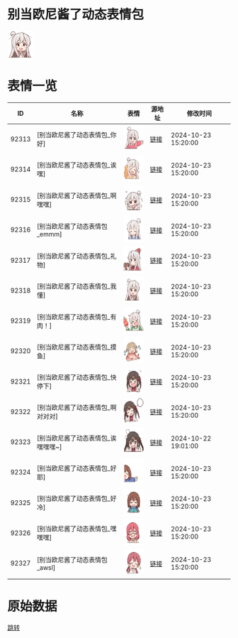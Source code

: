 # 别当欧尼酱了动态表情包

<img src="./cover.png" height="60" alt="cover" />

# 表情一览

|ID|名称|表情|源地址|修改时间|
|----|----|----|----|----|
|92313|[别当欧尼酱了动态表情包_你好]|<img src="./pic/092313_%5B别当欧尼酱了动态表情包_你好%5D.gif" height="60" alt="你好"/>|[链接](https://i0.hdslb.com/bfs/garb/9d9bca57bc2209c13bd2cd336319048faae0db29.gif)|2024-10-23 15:20:00|
|92314|[别当欧尼酱了动态表情包_诶嘿]|<img src="./pic/092314_%5B别当欧尼酱了动态表情包_诶嘿%5D.gif" height="60" alt="诶嘿"/>|[链接](https://i0.hdslb.com/bfs/garb/71feb66d9f6447a04e1364973d6ea506cc3cf0fc.gif)|2024-10-23 15:20:00|
|92315|[别当欧尼酱了动态表情包_啊嘿嘿]|<img src="./pic/092315_%5B别当欧尼酱了动态表情包_啊嘿嘿%5D.gif" height="60" alt="啊嘿嘿"/>|[链接](https://i0.hdslb.com/bfs/garb/d6a9e94647f5d16317cd9de8af46313ed3571fec.gif)|2024-10-23 15:20:00|
|92316|[别当欧尼酱了动态表情包_emmm]|<img src="./pic/092316_%5B别当欧尼酱了动态表情包_emmm%5D.gif" height="60" alt="emmm"/>|[链接](https://i0.hdslb.com/bfs/garb/447690a395f4e20ad263a63ec25f7221e642dd97.gif)|2024-10-23 15:20:00|
|92317|[别当欧尼酱了动态表情包_礼物]|<img src="./pic/092317_%5B别当欧尼酱了动态表情包_礼物%5D.gif" height="60" alt="礼物"/>|[链接](https://i0.hdslb.com/bfs/garb/d8c11ab52dc2c70415f4f05c672550f1000ec1d5.gif)|2024-10-23 15:20:00|
|92318|[别当欧尼酱了动态表情包_我懂]|<img src="./pic/092318_%5B别当欧尼酱了动态表情包_我懂%5D.gif" height="60" alt="我懂"/>|[链接](https://i0.hdslb.com/bfs/garb/c2d46ad3a6028f9cddc7fc221a674bd4b990e9d3.gif)|2024-10-23 15:20:00|
|92319|[别当欧尼酱了动态表情包_有肉！]|<img src="./pic/092319_%5B别当欧尼酱了动态表情包_有肉！%5D.gif" height="60" alt="有肉！"/>|[链接](https://i0.hdslb.com/bfs/garb/e1dc37f055bc637cb16b81760b63e5d18c014800.gif)|2024-10-23 15:20:00|
|92320|[别当欧尼酱了动态表情包_摸鱼]|<img src="./pic/092320_%5B别当欧尼酱了动态表情包_摸鱼%5D.gif" height="60" alt="摸鱼"/>|[链接](https://i0.hdslb.com/bfs/garb/73d03d4e7dc77d6e3499a58093beeb79673795a0.gif)|2024-10-23 15:20:00|
|92321|[别当欧尼酱了动态表情包_快停下]|<img src="./pic/092321_%5B别当欧尼酱了动态表情包_快停下%5D.gif" height="60" alt="快停下"/>|[链接](https://i0.hdslb.com/bfs/garb/ef37d51914225f271fbaf20a696866ae9655a67f.gif)|2024-10-23 15:20:00|
|92322|[别当欧尼酱了动态表情包_啊对对对]|<img src="./pic/092322_%5B别当欧尼酱了动态表情包_啊对对对%5D.gif" height="60" alt="啊对对对"/>|[链接](https://i0.hdslb.com/bfs/garb/0c390e857609420fa0c29f8aabc9874e0728d7fb.gif)|2024-10-23 15:20:00|
|92323|[别当欧尼酱了动态表情包_诶嘿嘿嘿~]|<img src="./pic/092323_%5B别当欧尼酱了动态表情包_诶嘿嘿嘿~%5D.gif" height="60" alt="诶嘿嘿嘿~"/>|[链接](https://i0.hdslb.com/bfs/garb/a4ff38e88c1adea5cfe342927cbc59629b2ec5b5.gif)|2024-10-22 19:01:00|
|92324|[别当欧尼酱了动态表情包_好耶]|<img src="./pic/092324_%5B别当欧尼酱了动态表情包_好耶%5D.gif" height="60" alt="好耶"/>|[链接](https://i0.hdslb.com/bfs/garb/8515f491d3c489727807a475e45956eda49e989b.gif)|2024-10-23 15:20:00|
|92325|[别当欧尼酱了动态表情包_好冷]|<img src="./pic/092325_%5B别当欧尼酱了动态表情包_好冷%5D.gif" height="60" alt="好冷"/>|[链接](https://i0.hdslb.com/bfs/garb/db54fadfd09df395934300430eced85e14901c4a.gif)|2024-10-23 15:20:00|
|92326|[别当欧尼酱了动态表情包_嘿嘿嘿]|<img src="./pic/092326_%5B别当欧尼酱了动态表情包_嘿嘿嘿%5D.gif" height="60" alt="嘿嘿嘿"/>|[链接](https://i0.hdslb.com/bfs/garb/be1e20d5e5298bc3a6b6b9bca066d08ff1bf5e9e.gif)|2024-10-23 15:20:00|
|92327|[别当欧尼酱了动态表情包_awsl]|<img src="./pic/092327_%5B别当欧尼酱了动态表情包_awsl%5D.gif" height="60" alt="awsl"/>|[链接](https://i0.hdslb.com/bfs/garb/d314a37d493f9247ae7d93fd38bc7bd6b468b6fc.gif)|2024-10-23 15:20:00|

# 原始数据

[跳转](./raw.json)


